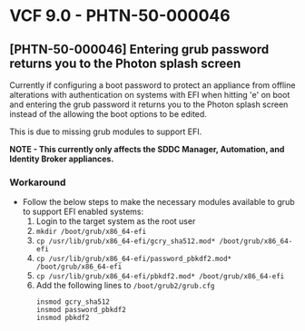 # VCF 9.0 - PHTN-50-000046

## [PHTN-50-000046] Entering grub password returns you to the Photon splash screen
Currently if configuring a boot password to protect an appliance from offline alterations with authentication on systems with EFI when hitting 'e' on boot and entering the grub password it returns you to the Photon splash screen instead of the allowing the boot options to be edited.  

This is due to missing grub modules to support EFI.  

**NOTE - This currently only affects the SDDC Manager, Automation, and Identity Broker appliances.**  

### Workaround
- Follow the below steps to make the necessary modules available to grub to support EFI enabled systems:
  1. Login to the target system as the root user
  2. `mkdir /boot/grub/x86_64-efi`
  3. `cp /usr/lib/grub/x86_64-efi/gcry_sha512.mod* /boot/grub/x86_64-efi`
  4. `cp /usr/lib/grub/x86_64-efi/password_pbkdf2.mod* /boot/grub/x86_64-efi`
  5. `cp /usr/lib/grub/x86_64-efi/pbkdf2.mod* /boot/grub/x86_64-efi`
  6. Add the following lines to `/boot/grub2/grub.cfg`
     ```
     insmod gcry_sha512
     insmod password_pbkdf2
     insmod pbkdf2
     ```
